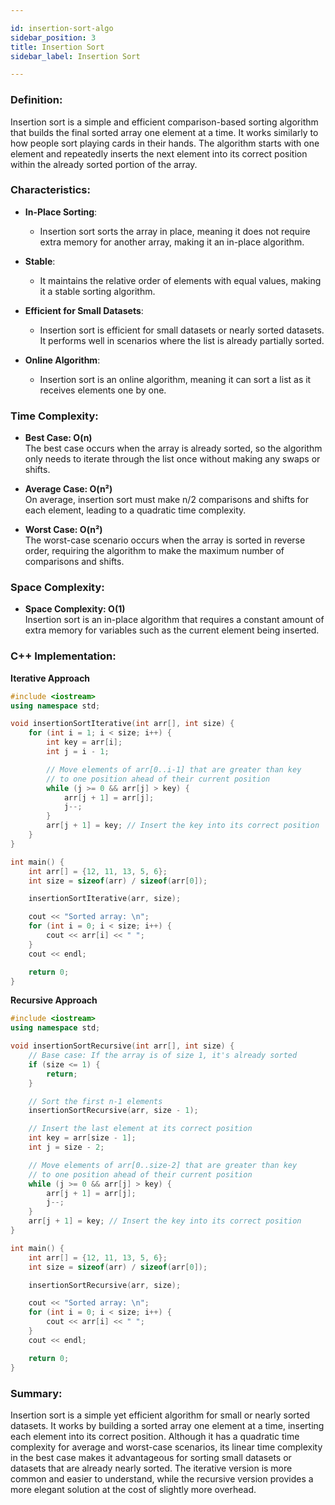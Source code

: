 ```yaml
---

id: insertion-sort-algo  
sidebar_position: 3 
title: Insertion Sort  
sidebar_label: Insertion Sort  

---
```


### Definition:

Insertion sort is a simple and efficient comparison-based sorting algorithm that builds the final sorted array one element at a time. It works similarly to how people sort playing cards in their hands. The algorithm starts with one element and repeatedly inserts the next element into its correct position within the already sorted portion of the array.

### Characteristics:

- **In-Place Sorting**:
  - Insertion sort sorts the array in place, meaning it does not require extra memory for another array, making it an in-place algorithm.

- **Stable**:
  - It maintains the relative order of elements with equal values, making it a stable sorting algorithm.

- **Efficient for Small Datasets**:
  - Insertion sort is efficient for small datasets or nearly sorted datasets. It performs well in scenarios where the list is already partially sorted.

- **Online Algorithm**:
  - Insertion sort is an online algorithm, meaning it can sort a list as it receives elements one by one.

### Time Complexity:

- **Best Case: O(n)**  
  The best case occurs when the array is already sorted, so the algorithm only needs to iterate through the list once without making any swaps or shifts.

- **Average Case: O(n²)**  
  On average, insertion sort must make n/2 comparisons and shifts for each element, leading to a quadratic time complexity.

- **Worst Case: O(n²)**  
  The worst-case scenario occurs when the array is sorted in reverse order, requiring the algorithm to make the maximum number of comparisons and shifts.

### Space Complexity:

- **Space Complexity: O(1)**  
  Insertion sort is an in-place algorithm that requires a constant amount of extra memory for variables such as the current element being inserted.

### C++ Implementation:

**Iterative Approach**
```cpp
#include <iostream>
using namespace std;

void insertionSortIterative(int arr[], int size) {
    for (int i = 1; i < size; i++) {
        int key = arr[i];
        int j = i - 1;

        // Move elements of arr[0..i-1] that are greater than key
        // to one position ahead of their current position
        while (j >= 0 && arr[j] > key) {
            arr[j + 1] = arr[j];
            j--;
        }
        arr[j + 1] = key; // Insert the key into its correct position
    }
}

int main() {
    int arr[] = {12, 11, 13, 5, 6};
    int size = sizeof(arr) / sizeof(arr[0]);

    insertionSortIterative(arr, size);

    cout << "Sorted array: \n";
    for (int i = 0; i < size; i++) {
        cout << arr[i] << " ";
    }
    cout << endl;

    return 0;
}
```

**Recursive Approach**
```cpp
#include <iostream>
using namespace std;

void insertionSortRecursive(int arr[], int size) {
    // Base case: If the array is of size 1, it's already sorted
    if (size <= 1) {
        return;
    }

    // Sort the first n-1 elements
    insertionSortRecursive(arr, size - 1);

    // Insert the last element at its correct position
    int key = arr[size - 1];
    int j = size - 2;

    // Move elements of arr[0..size-2] that are greater than key
    // to one position ahead of their current position
    while (j >= 0 && arr[j] > key) {
        arr[j + 1] = arr[j];
        j--;
    }
    arr[j + 1] = key; // Insert the key into its correct position
}

int main() {
    int arr[] = {12, 11, 13, 5, 6};
    int size = sizeof(arr) / sizeof(arr[0]);

    insertionSortRecursive(arr, size);

    cout << "Sorted array: \n";
    for (int i = 0; i < size; i++) {
        cout << arr[i] << " ";
    }
    cout << endl;

    return 0;
}
```

### Summary:

Insertion sort is a simple yet efficient algorithm for small or nearly sorted datasets. It works by building a sorted array one element at a time, inserting each element into its correct position. Although it has a quadratic time complexity for average and worst-case scenarios, its linear time complexity in the best case makes it advantageous for sorting small datasets or datasets that are already nearly sorted. The iterative version is more common and easier to understand, while the recursive version provides a more elegant solution at the cost of slightly more overhead.
